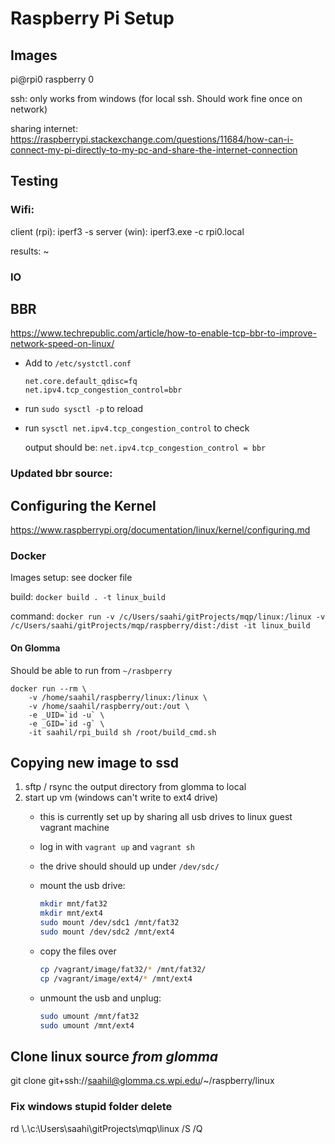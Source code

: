 # Raspberry Pi Setup

## Images

pi@rpi0 raspberry 0 

ssh: only works from windows (for local ssh. Should work fine once on network)

sharing internet: https://raspberrypi.stackexchange.com/questions/11684/how-can-i-connect-my-pi-directly-to-my-pc-and-share-the-internet-connection 

## Testing

### Wifi: 

client (rpi): iperf3 -s 
server (win): iperf3.exe -c rpi0.local

results: ~


### IO

## BBR

https://www.techrepublic.com/article/how-to-enable-tcp-bbr-to-improve-network-speed-on-linux/

- Add to `/etc/systctl.conf`

    ```
    net.core.default_qdisc=fq
    net.ipv4.tcp_congestion_control=bbr
    ```
- run `sudo sysctl -p` to reload

- run `sysctl net.ipv4.tcp_congestion_control` to check

    output should be: `net.ipv4.tcp_congestion_control = bbr`

### Updated bbr source: 


## Configuring the Kernel 

https://www.raspberrypi.org/documentation/linux/kernel/configuring.md

### Docker

Images setup: see docker file

build: `docker build . -t linux_build`

command: `docker run -v /c/Users/saahi/gitProjects/mqp/linux:/linux -v /c/Users/saahi/gitProjects/mqp/raspberry/dist:/dist -it linux_build`

#### On Glomma

Should be able to run from `~/rasbperry`
```
docker run --rm \
    -v /home/saahil/raspberry/linux:/linux \
    -v /home/saahil/raspberry/out:/out \
    -e _UID=`id -u` \
    -e _GID=`id -g` \
    -it saahil/rpi_build sh /root/build_cmd.sh
```

## Copying new image to ssd

1. sftp / rsync the output directory from glomma to local
2. start up vm (windows can't write to ext4 drive)
    - this is currently set up by sharing all usb drives to linux guest vagrant machine
    - log in with `vagrant up` and `vagrant sh`

    - the drive should should up under `/dev/sdc/`
    - mount the usb drive: 
        ```sh
        mkdir mnt/fat32
        mkdir mnt/ext4
        sudo mount /dev/sdc1 /mnt/fat32
        sudo mount /dev/sdc2 /mnt/ext4
        ```
    - copy the files over
        ```sh
        cp /vagrant/image/fat32/* /mnt/fat32/
        cp /vagrant/image/ext4/* /mnt/ext4
        ```
    - unmount the usb and unplug: 
        ```sh
        sudo umount /mnt/fat32
        sudo umount /mnt/ext4
        ```
## Clone linux source *from glomma*

git clone git+ssh://saahil@glomma.cs.wpi.edu/~/raspberry/linux


### Fix windows stupid folder delete

rd \\.\c:\Users\saahi\gitProjects\mqp\linux /S /Q 

